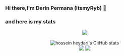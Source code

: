 ### Hi there,I'm Derin Permana (ItsmyRyb) 👋
### and here is my stats
<p align="center"><img src="https://www.codewars.com/users/ItsmyRyb/badges/large"/><br /><br />
  <img src="https://github-readme-stats.vercel.app/api?username=ItsmyRyb&show_icons=true&include_all_commits=true&theme=monokai" alt="hossein heydari's GitHub stats" /><br />
  <img src="https://github-readme-streak-stats.herokuapp.com/?user=ItsmyRyb&theme=monokai"/>
  <img src="https://github-readme-stats.vercel.app/api/top-langs/?username=SatriaAPN&layout=compact&theme=monokai&langs_count=12"/><br />
</p>
<!--
**DerinPermana/ItsmyRyb** is a ✨ _special_ ✨ repository because its `README.md` (this file) appears on your GitHub profile.
Here are some ideas to get you started:
- 🔭 I’m currently working on: Airdrop Hunter & Research
- 🌱 I’m currently learning: Airdrop,Design,Video Editing
- 👯 I’m looking to collaborate on: Project Airdrop
- 🤔 I’m looking for help with: Airdrop
- 💬 Ask me about: My Life
- 📫 How to reach me: Help Change My world 🌏
- 😄 Pronouns: ItsmyRyb
- ⚡ Fun fact: Im Crazy Mod On Discord 😂
-->
